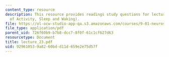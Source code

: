```yaml
---
content_type: resource
description: This resource provides readings study questions for lecture 23 (Rhythms
  of Activity, Sleep and Waking).
file: https://ol-ocw-studio-app-qa.s3.amazonaws.com/courses/9-01-neuroscience-and-behavior-fall-2003/929610539a8260bdd11d659e2e75d57f_lecture_23.pdf
file_type: application/pdf
parent_uid: 726f60b9-b7b8-dcc7-8f0f-61c1cf627d63
resourcetype: Document
title: lecture_23.pdf
uid: 92961053-9a82-60bd-d11d-659e2e75d57f
---
```

